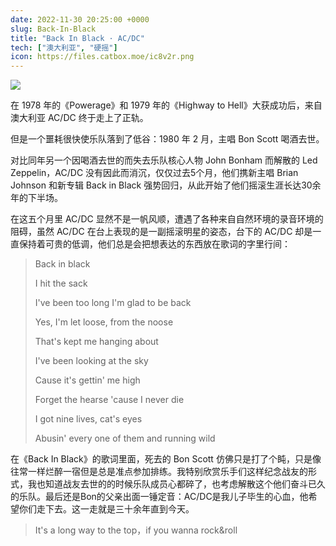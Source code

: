 ```yaml
---
date: 2022-11-30 20:25:00 +0000
slug: Back-In-Black
title: "Back In Black · AC/DC"
tech: ["澳大利亚", "硬摇"]
icon: https://files.catbox.moe/ic8v2r.png
---
```


![](https://files.catbox.moe/mk04iu.png)



在 1978 年的《Powerage》和 1979 年的《Highway to Hell》大获成功后，来自澳大利亚 AC/DC 终于走上了正轨。

但是一个噩耗很快使乐队落到了低谷：1980 年 2 月，主唱 Bon Scott 喝酒去世。

对比同年另一个因喝酒去世的而失去乐队核心人物 John Bonham 而解散的 Led Zeppelin，AC/DC 没有因此而消沉，仅仅过去5个月，他们携新主唱 Brian Johnson 和新专辑 Back in Black 强势回归，从此开始了他们摇滚生涯长达30余年的下半场。 

在这五个月里 AC/DC 显然不是一帆风顺，遭遇了各种来自自然环境的录音环境的阻碍，虽然 AC/DC 在台上表现的是一副摇滚明星的姿态，台下的 AC/DC 却是一直保持着可贵的低调，他们总是会把想表达的东西放在歌词的字里行间：

> Back in black
>
> I hit the sack
>
> I've been too long I'm glad to be back
>
> Yes, I'm let loose, from the noose
>
> That's kept me hanging about
>
> I've been looking at the sky
>
> Cause it's gettin' me high
>
> Forget the hearse 'cause I never die
>
> I got nine lives, cat's eyes
>
> Abusin' every one of them and running wild

在《Back In Black》的歌词里面，死去的 Bon Scott 仿佛只是打了个盹，只是像往常一样烂醉一宿但是总是准点参加排练。我特别欣赏乐手们这样纪念战友的形式，我也知道战友去世的的时候乐队成员心都碎了，也考虑解散这个他们奋斗已久的乐队。最后还是Bon的父亲出面一锤定音：AC/DC是我儿子毕生的心血，他希望你们走下去。这一走就是三十余年直到今天。

> It's a long way to the top，if you wanna rock&roll